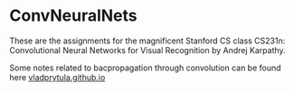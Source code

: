 # ConvNeuralNets
These are the assignments for the magnificent Stanford CS class CS231n: 
Convolutional Neural Networks for Visual Recognition by Andrej Karpathy.

Some notes related to bacpropagation through convolution can be found here <a href="http:/vladprytula@github.io">vladprytula.github.io</a>
